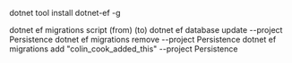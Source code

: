 dotnet tool install dotnet-ef -g

dotnet ef migrations script (from) (to)
dotnet ef database update --project Persistence
dotnet ef migrations remove --project Persistence
dotnet ef migrations add "colin_cook_added_this" --project Persistence




